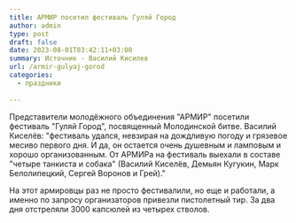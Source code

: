 ```yaml
---
title: АРМИР посетил фестиваль Гуляй Город
author: admin
type: post
draft: false
date: 2023-08-01T03:42:11+03:00
summary: Источник - Василий Кисилев
url: /armir-gulyaj-gorod
categories:
  - праздники
  
---
```


Представители молодёжного объединения "АРМИР" посетили фестиваль "Гуляй Город", посвященный Молодинской битве. Василий Киселёв: "фестиваль удался, невзирая на дождливую погоду и грязевое месиво первого дня. И да, он остается очень душевным и ламповым и хорошо организованным. От АРМИРа на фестиваль выехали в составе "четыре танкиста и собака" (Василий Киселёв, Демьян Кугукин, Марк Белолипецкий, Сергей Воронов и Грей)."

На этот армировцы раз не просто фестивалили, но еще и работали, а именно по запросу организаторов привезли пистолетный тир. За два дня отстреляли 3000 капсюлей из четырех стволов.

